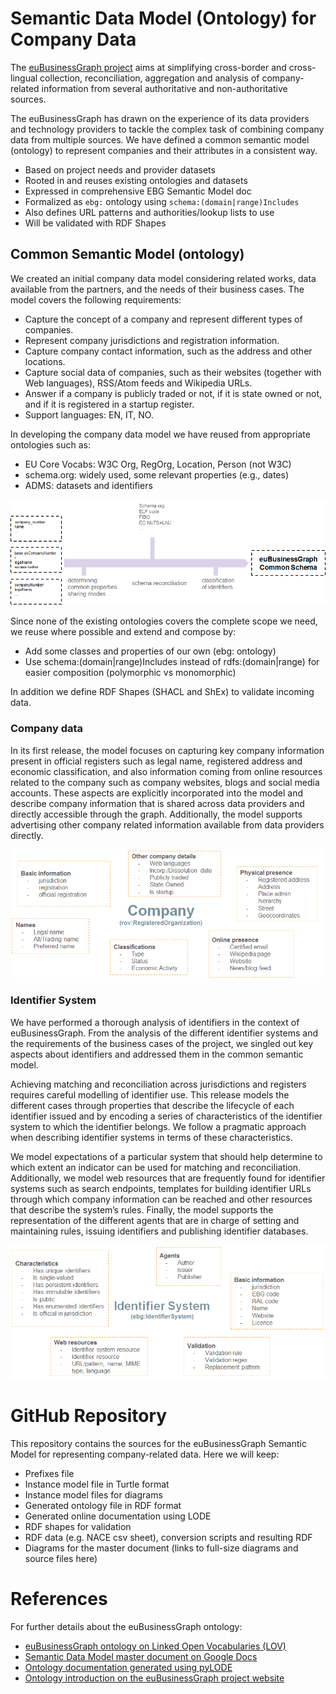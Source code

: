 # Semantic Data Model (Ontology) for Company Data
The [euBusinessGraph project](http://www.eubusinessgraph.eu/) aims at simplifying cross-border and cross-lingual collection, reconciliation, aggregation and analysis of company-related information from several authoritative and non-authoritative sources.

The euBusinessGraph has drawn on the experience of its data providers and technology providers to tackle the complex task of combining company data from multiple sources. We have defined a common semantic model (ontology) to represent companies and their attributes in a consistent way.

* Based on project needs and provider datasets
* Rooted in and reuses existing ontologies and datasets
* Expressed in comprehensive EBG Semantic Model doc
* Formalized as `ebg:` ontology using `schema:(domain|range)Includes`
* Also defines URL patterns and authorities/lookup lists to use
* Will be validated with RDF Shapes

## Common Semantic Model (ontology)
We created an initial company data model considering related works, data available from the partners, and the needs of their business cases. The model covers the following requirements:

* Capture the concept of a company and represent different types of companies.
* Represent company jurisdictions and registration information.
* Capture company contact information, such as the address and other locations.
* Capture social data of companies, such as their websites (together with Web languages), RSS/Atom feeds and Wikipedia URLs.
* Answer if a company is publicly traded or not, if it is state owned or not, and if it is registered in a startup register.
* Support languages: EN, IT, NO.

In developing the company data model we have reused from appropriate ontologies such as:

* EU Core Vocabs: W3C Org, RegOrg, Location, Person (not W3C)
* schema.org: widely used, some relevant properties (e.g., dates)
* ADMS: datasets and identifiers

![Figure 1: Towards a common semantic model for company data](https://github.com/euBusinessGraph/eubg-data/blob/master/model/images/ontology-approach.png)

Since none of the existing ontologies covers the complete scope we need, we reuse where possible and extend and compose by:

* Add some classes and properties of our own (ebg: ontology)
* Use schema:(domain|range)Includes instead of rdfs:(domain|range) for easier composition (polymorphic vs monomorphic)

In addition we define RDF Shapes (SHACL and ShEx) to validate incoming data.

### Company data
In its first release, the model focuses on capturing key company information present in official registers such as legal name, registered address and economic classification, and also information coming from online resources related to the company such as company websites, blogs and social media accounts. These aspects are explicitly incorporated into the model and describe company information that is shared across data providers and directly accessible through the graph. Additionally, the model supports advertising other company related information available from data providers directly.

![Figure 2: Company data attributes that are covered by the model](https://github.com/euBusinessGraph/eubg-data/blob/master/model/images/ontology-company.png)

### Identifier System
We have performed a thorough analysis of identifiers in the context of euBusinessGraph. From the analysis of the different identifier systems and the requirements of the business cases of the project, we singled out key aspects about identifiers and addressed them in the common semantic model.

Achieving matching and reconciliation across jurisdictions and registers requires careful modelling of identifier use. This release models the different cases through properties that describe the lifecycle of each identifier issued and by encoding a series of characteristics of the identifier system to which the identifier belongs. We follow a pragmatic approach when describing identifier systems in terms of these characteristics.

We model expectations of a particular system that should help determine to which extent an indicator can be used for matching and reconciliation. Additionally, we model web resources that are frequently found for identifier systems such as search endpoints, templates for building identifier URLs through which company information can be reached and other resources that describe the system’s rules. Finally, the model supports the representation of the different agents that are in charge of setting and maintaining rules, issuing identifiers and publishing identifier databases.

![Figure 3: Identifier System attributes that is covered by the modelFurther information](https://github.com/euBusinessGraph/eubg-data/blob/master/model/images/ontology-identifier-system.png)

# GitHub Repository
This repository contains the sources for the euBusinessGraph Semantic Model for representing company-related data. Here we will keep:

* Prefixes file
* Instance model file in Turtle format
* Instance model files for diagrams
* Generated ontology file in RDF format
* Generated online documentation using LODE
* RDF shapes for validation
* RDF data (e.g. NACE csv sheet), conversion scripts and resulting RDF
* Diagrams for the master document (links to full-size diagrams and source files here)

# References
For further details about the euBusinessGraph ontology:

* [euBusinessGraph ontology on Linked Open Vocabularies (LOV)](https://lov.linkeddata.es/dataset/lov/vocabs/ebg)
* [Semantic Data Model master document on Google Docs](https://docs.google.com/document/d/1dhMOTlIOC6dOK_jksJRX0CB-GIRoiYY6fWtCnZArUhU/edit)
* [Ontology documentation generated using pyLODE](https://rawcdn.githack.com/euBusinessGraph/eubg-data/master/ontology/doc.html)
* [Ontology introduction on the euBusinessGraph project website](http://www.eubusinessgraph.eu/eubusinessgraph-ontology-for-company-data)

